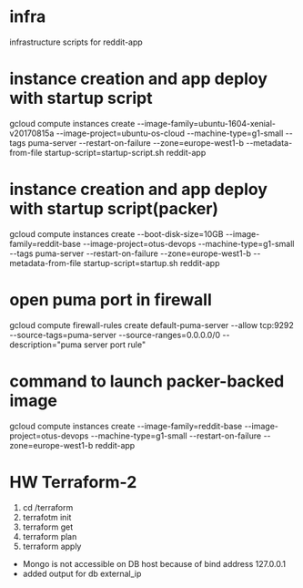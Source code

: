 # infra
infrastructure scripts for reddit-app

# instance creation and app deploy with startup script
gcloud compute instances create --image-family=ubuntu-1604-xenial-v20170815a --image-project=ubuntu-os-cloud --machine-type=g1-small --tags puma-server --restart-on-failure --zone=europe-west1-b --metadata-from-file startup-script=startup-script.sh reddit-app

# instance creation and app deploy with startup script(packer)
gcloud compute instances create --boot-disk-size=10GB --image-family=reddit-base --image-project=otus-devops --machine-type=g1-small --tags puma-server --restart-on-failure --zone=europe-west1-b --metadata-from-file startup-script=startup.sh reddit-app

# open puma port in firewall
gcloud compute firewall-rules create default-puma-server --allow tcp:9292 --source-tags=puma-server --source-ranges=0.0.0.0/0 --description="puma server port rule"

# command to launch packer-backed image
gcloud compute instances create --image-family=reddit-base --image-project=otus-devops --machine-type=g1-small  --restart-on-failure --zone=europe-west1-b reddit-app

# HW Terraform-2

1. cd /terraform
2. terrafotm init
3. terraform get
4. terraform plan 
5. terraform apply

- Mongo is not accessible on DB host because of bind address 127.0.0.1
- added output for db external_ip

